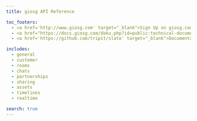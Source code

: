 ```yaml
---
title: giosg API Reference

toc_footers:
  - <a href='http://www.giosg.com' target="_blank">Sign Up on giosg.com</a>
  - <a href="https://docs.giosg.com/doku.php?id=public:technical-documentation:backend-api" target="_blank">Old API documentation</a>
  - <a href='https://github.com/tripit/slate' target="_blank">Documentation Powered by Slate</a>

includes:
  - general
  - customer
  - rooms
  - chats
  - partnerships
  - sharing
  - assets
  - timelines
  - realtime

search: true
---
```

